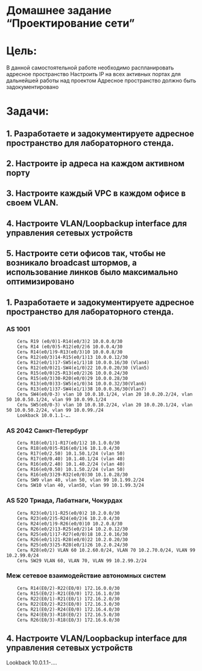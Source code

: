 
# Домашнее задание  “Проектирование сети”

# Цель:
В данной самостоятельной работе необходимо распланировать адресное пространство
Настроить IP на всех активных портах для дальнейшей работы над проектом
Адресное пространство должно быть задокументировано


# Задачи: 
## 1. Разработаете и задокументируете адресное пространство для лабораторного стенда.
## 2. Настроите ip адреса на каждом активном порту
## 3. Настроите каждый VPC в каждом офисе в своем VLAN.
## 4. Настроите VLAN/Loopbackup interface для управления сетевых устройств
## 5. Настроите сети офисов так, чтобы не возникало broadcast штормов, а использование линков было максимально оптимизировано


## 1. Разработаете и задокументируете адресное пространство для лабораторного стенда.
### AS 1001
		Сеть R19 (e0/0)1-R14(e0/3)2 10.0.0.0/30
		Сеть R14 (e0/0)5-R12(e0/2)6 10.0.0.4/30
		Сеть R14(e0/1)9-R13(e0/3)10 10.0.0.8/30
		Сеть R12(e0/3)14-R15(e0/1)13 10.0.0.12/30
		Сеть R12(e0/1)17-SW5(e1/1)18 10.0.0.16/30 (Vlan4)
		Сеть R12(e0/0)21-SW4(e1/0)22 10.0.0.20/30 (Vlan5)
		Сеть R15(e0/0)25-R13(e0/2)26 10.0.0.24/30 
		Сеть R15(e0/3)30-R20(e0/0)29 10.0.0.28/30
		Сеть R13(e0/0)33-SW5(e1/0)34 10.0.0.32/30(Vlan6)
		Cеть R13(e0/1)37-SW4(e1/1)38 10.0.0.36/30(Vlan7)
		Сеть SW4(e0/0-3) vlan 10 10.0.10.1/24, vlan 20 10.0.20.2/24, vlan 50 10.0.50.1/24, vlan 99 10.0.99.1/24 
		Сеть SW5(e0/0-3) vlan 10 10.0.10.2/24, vlan 20 10.0.20.1/24, vlan 50 10.0.50.2/24, vlan 99 10.0.99./24
		Lookback 10.0.1.1-….

### AS 2042 Санкт-Петербург
		Сеть R18(e0/1)1-R17(e0/1)2 10.1.0.0/30 
		Сеть R18(e0/0)5-R16(e0/1)6 10.1.0.4/30 
		Сеть R17(e0/2.50) 10.1.50.1/24 (vlan 50)
		Сеть R17(e0/0.40) 10.1.40.1/24 (vlan 40)
		Сеть R16(e0/2.40) 10.1.40.2/24 (vlan 40)
		Сеть R16(e0/0.50) 10.1.50.2/24 (vlan 50)
		Сеть R16(e0/3)29-R32(e0/0)30 10.1.0.28/30 
		Сеть SW9 vlan 40, vlan 50, vlan 99 10.1.99.2/24
		Сеть SW10 vlan 40, vlan50, vlan 99 10.1.99.3/24


### AS 520 Триада, Лабатнаги, Чокурдах
		Сеть R23(e0/1)1-R25(e0/0)2 10.2.0.0/30
		Сеть R23(e0/2)5-R24(e0/2)6 10.2.0.4/30 
		Сеть R24(e0/1)9-R26(e0/0)10 10.2.0.8/30 
		Сеть R26(e0/2)13-R25(e0/2)14 10.2.0.12/30 
		Сеть R25(e0/1)17-R27(e0/0)18 10.2.0.16/30 
		Сеть R26(e0/1)21-R28(e0/0)22 10.2.0.20/30 
		Сеть R25(e0/3)25-R28(e0/1)26 10.2.0.24/30 
		Сеть R28(e0/2) VLAN 60 10.2.60.0/24, VLAN 70 10.2.70.0/24, VLAN 99 10.2.99.0/24
		Сеть SW29 VLAN 60, VLAN 70, VLAN 99 10.2.99.2/24

### Меж сетевое взаимодействие автономных систем
		Сеть R14(E0/2)-R22(E0/0) 172.16.0.0/30
		Сеть R15(E0/2)-R21(E0/0) 172.16.1.0/30
		Сеть R22(E0/1)-R21(E0/1) 172.16.2.0/30
		Сеть R22(E0/2)-R23(E0/0) 172.16.3.0/30
		Сеть R21(E0/2)-R24(E0/0) 172.16.4.0/30
		Сеть R24(E0/3)-R18(E0/2) 172.16.5.0/30
		Сеть R26(E0/3)-R18(E0/3) 172.16.6.0/30

## 4. Настроите VLAN/Loopbackup interface для управления сетевых устройств

Lookback 10.0.1.1-….
